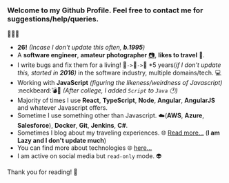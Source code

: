 ### Welcome to my Github Profile. Feel free to contact me for suggestions/help/queries.
:loudspeaker::loudspeaker::loudspeaker:
* **26!** _(Incase I don't update this often, __b.1995__)_
* A **software engineer**, **amateur photographer** [:camera:](https://www.instagram.com/mali.pramod/), **likes to travel** :sunrise_over_mountains:.
* I write bugs and fix them for a living! :bug:`->`:mag_right:`->`:wrench:
*5 years(_if I don't update this, started in __2016__)_ in the software industry, multiple domains/tech. :computer:
* Working with **JavaScript** _(figuring the likeness/weirdness of Javascript)_ :neckbeard::bomb:🤯 _(After college, I added `Script` to `Java` :clock1:)_
* Majority of times I use **React**, **TypeScript**, **Node**, **Angular**, **AngularJS** and whatever Javascript offers.
* Sometime I use something other than Javascript. :cloud:(__AWS__, __Azure__, __Salesforce__), __Docker__, __Git__, __Jenkins__, __C#__.
* Sometimes I blog about my traveling experiences. :globe_with_meridians: [Read more...](https://pramodmali.com) (**I am Lazy and I don't update much**)
* You can find more about technologies :globe_with_meridians: [here...](https://pramodmali.tech)
* I am active on social media but `read-only` mode. :alien:

Thank you for reading! :book:
